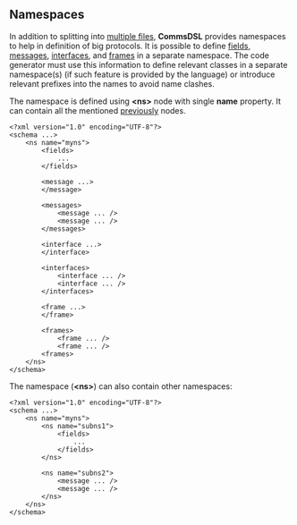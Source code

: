 ## Namespaces
In addition to splitting into [multiple files](multiple_files.md), **CommsDSL**
provides namespaces to help in definition of big protocols. It is possible to
define [fields](../fields/fields.md), [messages](../fields/messages.md), 
[interfaces](../interfaces/interfaces.md), and [frames](../frames/frames.md) in
a separate namespace. The code generator must use this information to define
relevant classes in a separate namespace(s) (if such feature is provided by the
language) or introduce relevant prefixes into the names to avoid name clashes.

The namespace is defined using **&lt;ns&gt;** node with single **name** property.
It can contain all the mentioned [previously](schema_def.md) nodes.
```
<?xml version="1.0" encoding="UTF-8"?>
<schema ...>
    <ns name="myns">
        <fields>
            ...
        </fields>

        <message ...>
        </message>

        <messages>
            <message ... />
            <message ... />
        </messages>
        
        <interface ...>
        </interface>
        
        <interfaces>
            <interface ... />
            <interface ... />
        </interfaces>
        
        <frame ...>
        </frame>
        
        <frames>
            <frame ... />
            <frame ... />
        <frames>
    </ns>
</schema>
```
The namespace (**&lt;ns&gt;**) can also contain other namespaces:
```
<?xml version="1.0" encoding="UTF-8"?>
<schema ...>
    <ns name="myns">
        <ns name="subns1">
            <fields>
                ...
            </fields>
        </ns>
        
        <ns name="subns2">
            <message ... />
            <message ... />
        </ns>
    </ns>
</schema>
```
